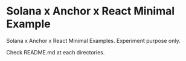 # Solana x Anchor x React Minimal Example
Solana x Anchor x React Minimal Examples. Experiment purpose only.

Check README.md at each directories.
